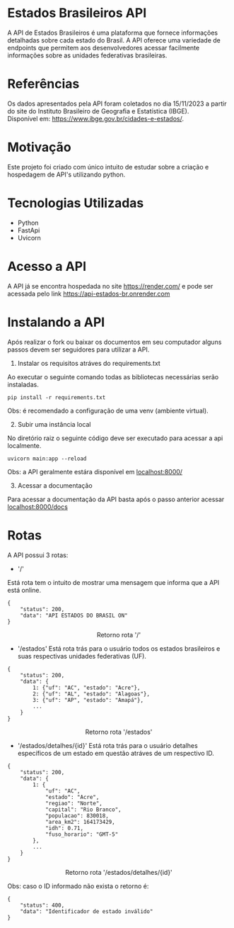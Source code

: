 # Estados Brasileiros API

A API de Estados Brasileiros é uma plataforma que fornece informações detalhadas sobre cada estado do Brasil. A API oferece uma variedade de endpoints que permitem aos desenvolvedores acessar facilmente informações sobre as unidades federativas brasileiras.

# Referências

Os dados apresentados pela API foram coletados no dia 15/11/2023 a partir do site do Instituto Brasileiro de Geografia e Estatística (IBGE). <br>Disponível em: <https://www.ibge.gov.br/cidades-e-estados/>.

# Motivação

Este projeto foi criado com único intuito de estudar sobre a criação e hospedagem de API's utilizando python.

# Tecnologias Utilizadas

* Python
* FastApi
* Uvicorn

# Acesso a API

A API já se encontra hospedada no site <https://render.com/> e pode ser acessada pelo link <https://api-estados-br.onrender.com>

# Instalando a API

Após realizar o fork ou baixar os documentos em seu computador alguns passos devem ser seguidores para utilizar a API.

1. Instalar os requisitos atráves do requirements.txt

Ao executar o seguinte comando todas as bibliotecas necessárias serão instaladas.

```
pip install -r requirements.txt
```

Obs: é recomendado a configuração de uma venv (ambiente virtual).

2. Subir uma instância local

No diretório raiz o seguinte código deve ser executado para acessar a api localmente.
```
uvicorn main:app --reload
```
Obs: a API geralmente estára disponível em <localhost:8000/>

3. Acessar a documentação

Para acessar a documentação da API basta após o passo anterior acessar <localhost:8000/docs>

# Rotas

A API possui 3 rotas:

* '/'

Está rota tem o intuito de mostrar uma mensagem que informa que a API está online.<br>

```
{
    "status": 200,
    "data": "API ESTADOS DO BRASIL ON"
}
```
<p align="center">Retorno rota '/'</p>

* '/estados'
Está rota trás para o usuário todos os estados brasileiros e suas respectivas unidades federativas (UF).

```
{
    "status": 200,
    "data": {
        1: {"uf": "AC", "estado": "Acre"},
        2: {"uf": "AL", "estado": "Alagoas"},
        3: {"uf": "AP", "estado": "Amapá"},
        ...
    }
}
```
<p align="center">Retorno rota '/estados'</p>

* '/estados/detalhes/{id}'
Está rota trás para o usuário detalhes específicos de um estado em questão atráves de um respectivo ID.

```
{
    "status": 200,
    "data": {
        1: {
            "uf": "AC", 
            "estado": "Acre", 
            "regiao": "Norte", 
            "capital": "Rio Branco", 
            "populacao": 830018, 
            "area_km2": 164173429, 
            "idh": 0.71,
            "fuso_horario": "GMT-5"
        },
        ...
    }
}
```
<p align="center">Retorno rota '/estados/detalhes/{id}'</p>

Obs: caso o ID informado não exista o retorno é:

```
{
    "status": 400,
    "data": "Identificador de estado inválido"
}
```
